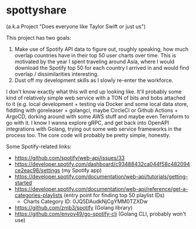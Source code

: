 # spottyshare
(a.k.a Project "Does everyone like Taylor Swift or just us")


This project has two goals:

1) Make use of Spotify API data to figure out, roughly speaking, how much overlap countries have in their top 50 user charts over time. This is motivated by the year I spent traveling around Asia, where I would download the Spotify top 50 for each country I arrived in and would find overlap / dissimilarities interesting.
2) Dust off my development skills as I slowly re-enter the workforce.

I don't know exactly what this will end up looking like. It'll probably some kind of relatively simple web service with a TON of bits and bobs attached to it (e.g. local development + testing via Docker and some local data store, fiddling with goreleaser + golangci, maybe CircleCI or Github Actions + ArgoCD, dorking around with some AWS stuff and maybe even Terraform to go with it. I know I wanna explore gRPC, and get back into OpenAPI integrations with Golang, trying out some web service frameworks in the process too. The core code will probably be pretty simple, honestly.

Some Spotify-related links:
* https://github.com/spotify/web-api/issues/33
* https://developer.spotify.com/dashboard/c93488432ca044f58c482094ce2eac98/settings (my Spotify app)
* https://developer.spotify.com/documentation/web-api/tutorials/getting-started
* https://developer.spotify.com/documentation/web-api/reference/get-a-categories-playlists (entry point for finding top 50 playlist IDs)
	* Charts Category ID: 0JQ5DAudkNjCgYMM0TZXDw
* https://github.com/zmb3/spotify (Golang library)
* https://github.com/envoy49/go-spotify-cli (Golang CLI, probably won't use)

